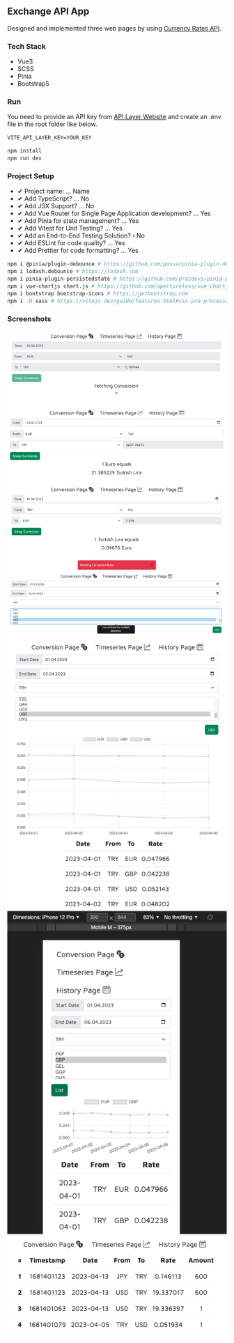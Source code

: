 ## Exchange API App

Designed and implemented three web pages by using [Currency Rates API](https://apilayer.com/marketplace/exchangerates_data-api).

### Tech Stack

- Vue3
- SCSS
- Pinia
- Bootstrap5

### Run

You need to provide an API key from [API Layer Website](https://apilayer.com) and create an .env file in the root folder like below.

```env
VITE_API_LAYER_KEY=YOUR_KEY
```

```bash
npm install
npm run dev
```

### Project Setup

- ✔ Project name: … Name
- ✔ Add TypeScript? … No
- ✔ Add JSX Support? … No
- ✔ Add Vue Router for Single Page Application development? … Yes
- ✔ Add Pinia for state management? … Yes
- ✔ Add Vitest for Unit Testing? … Yes
- ✔ Add an End-to-End Testing Solution? › No
- ✔ Add ESLint for code quality? … Yes
- ✔ Add Prettier for code formatting? … Yes

```bash
npm i @pinia/plugin-debounce # https://github.com/posva/pinia-plugin-debounce
npm i lodash.debounce # https://lodash.com
npm i pinia-plugin-persistedstate # https://github.com/prazdevs/pinia-plugin-persistedstate
npm i vue-chartjs chart.js # https://github.com/apertureless/vue-chartjs
npm i bootstrap bootstrap-icons # https://getbootstrap.com
npm i -D sass # https://vitejs.dev/guide/features.html#css-pre-processors
```

### Screenshots

![screenshots 11](screenshots/ss11.png)
![screenshots 12](screenshots/ss12.png)
![screenshots 13](screenshots/ss13.png)
![screenshots 14](screenshots/ss14.png)
![screenshots 15](screenshots/ss15.png)
![screenshots 16](screenshots/ss16.png)
![screenshots 17](screenshots/ss17.png)
